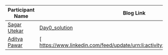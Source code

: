 Participant Name  | Blog Link
------------- | -------------
[Sagar Utekar](https://www.linkedin.com/in/sagar-utekar/)  | [Day0_solution]()
[Aditya Pawar](https://www.linkedin.com/in/aditya-pawar-52a763192/) | [ https://www.linkedin.com/feed/update/urn:li:activity:7078243491293630464/]
